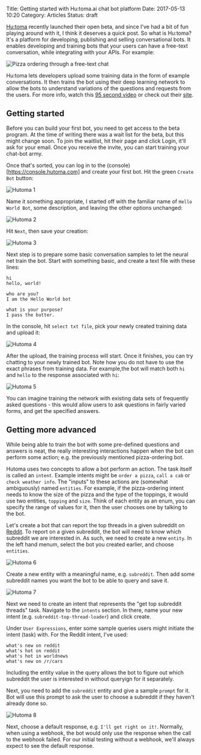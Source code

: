 Title: Getting started with Hu:toma.ai chat bot platform
Date: 2017-05-13 10:20
Category: Articles
Status: draft

[Hu:toma](https://www.hutoma.com/) recently launched their open beta, and since I've had 
a bit of fun playing around with it, I think it deserves a quick post. So what is Hu:toma?
It's a platform for developing, publishing and selling conversational bots. It enables developing 
and training bots that your users can have a free-text conversation, while integrating with your 
APIs. For example:

![Pizza ordering through a free-text chat]({filename}/images/pizza-chat.png)

Hu:toma lets developers upload some training data in the form of example conversations. 
It then trains the bot using their deep learning network to allow the bots to understand 
variations of the questions and requests from the users. For more info, watch this [95 second video](https://www.youtube.com/watch?v=fB82FyKD674) or check out their [site](https://www.hutoma.com/).

Getting started
---------------

Before you can build your first bot, you need to get access to the beta program. At the time of 
writing there was a wait list for the beta, but this might change soon. To join the waitlist,
hit their page and click Login, it'll ask for your email. Once you receive the invite, you can
start training your chat-bot army. 

Once that's sorted, you can log in to the (console)[https://console.hutoma.com] and create your 
first bot. Hit the green `Create Bot` button:

![Hutoma 1]({filename}/images/hutoma1.png)

Name it something appropriate, I started off with the familiar name of `Hello World Bot`, some description, and leaving the other options unchanged:

![Hutoma 2]({filename}/images/hutoma2.png)

Hit `Next`, then save your creation:

![Hutoma 3]({filename}/images/hutoma3.png)

Next step is to prepare some basic conversation samples to let the neural net train the bot. Start
with something basic, and create a text file with these lines:

```
hi
hello, world!

who are you?
I am the Hello World bot

what is your purpose?
I pass the butter.
```

In the console, hit `select txt file`, pick your newly created training data and upload it:

![Hutoma 4]({filename}/images/hutoma4.png)

After the upload, the training process will start. Once it finishes, you can try chatting to your
newly trained bot. Note how you do not have to use the exact phrases from training data. For example,the bot will match both `hi` and `hello` to the response associated with `hi`:

![Hutoma 5]({filename}/images/hutoma5.png)

You can imagine training the network with existing data sets of frequently asked questions - this
would allow users to ask questions in fairly varied forms, and get the specified answers. 

Getting more advanced
---------------------

While being able to train the bot with some pre-defined questions and answers is neat, 
the really interesting interactions happen when the bot can perform some action; e.g. the previously
mentioned pizza-ordering bot. 

Hutoma uses two concepts to allow a bot perform an action. The task itself is called an `intent`. Example
intents might be `order a pizza`, `call a cab` or `check weather info`. The "inputs" to these actions are (somewhat ambiguously) named
`entities`. For example, if the pizza-ordering intent needs to know the size of the pizza and the type of the toppings, it would
use two entities, `topping` and `size`. Think of each entity as an enum, you can specify the range of values for it,
then the user chooses one by talking to the bot.

Let's create a bot that can report the top threads in a given subreddit on [Reddit](https://www.redit.com). To report on a given 
subreddit, the bot will need to know which subreddit we are interested in. As such, we need to create a new `entity`. In the left 
hand menum, select the bot you created earlier, and choose `entities`.

![Hutoma 6]({filename}/images/hutoma6.png)

Create a new entity with a meaningful name, e.g. `subreddit`. Then add some subreddit names you want the bot to be able to query and save it.

![Hutoma 7]({filename}/images/hutoma7.png)

Next we need to create an intent that represents the "get top subreddit threads" task. Navigate to the `intents` section. In there,
name your new intent (e.g. `subreddit-top-thread-loader`) and click create. 

Under `User Expressions`, enter some sample queries users might initiate the intent (task) with. For the Reddit intent, I've used:

```
what's new on reddit
what's hot on reddit
what's hot in worldnews
what's new on /r/cars
```

Including the entity value in the query allows the bot to figure out which subreddit the user is interested in without 
queryign for it separately.

Next, you need to add the `subreddit` entity and give a sample `prompt` for it. Bot will use this prompt to ask the user to
choose a subreddit if they haven't already done so.

![Hutoma 8]({filename}/images/hutoma8.png)

Next, choose a default response, e.g. `I'll get right on it!`. Normally, when using a webhook, the bot would only use the
response when the call to the webhook failed. For our initial testing without a webhook, we'll always expect to see the 
default response.


